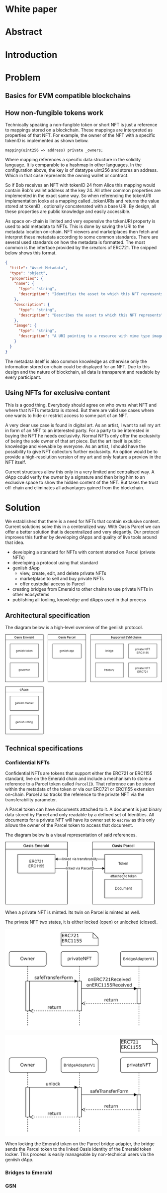 # White paper

# Abstract

# Introduction

# Problem

## Basics for EVM compatible blockchains

## How non-fungible tokens work

Technically speaking a non-fungible token or short NFT is just a reference to mappings stored on a blockchain. These mappings are interpreted as properties of that NFT. For example, the owner of the NFT with a specific tokenID is implemented as shown below.

```
mapping(uint256 => address) private _owners;
```

Where mapping references a specific data structure in the solidity language. It is comparable to a hashmap in other languages. In the configuration above, the key is of datatype uint256 and stores an address. Which in that case represents the owning wallet or contract.

So if Bob receives an NFT with tokenID 24 from Alice this mapping would contain Bob's wallet address at the key 24. All other common properties are implemented in the exact same way. So when referencing the tokenURI implementation looks at a mapping called \_tokenURIs and returns the value stored at tokenID , optionally concatenated with a base URI. By design, all these properties are public knowledge and easily accessible.

As space on-chain is limited and very expensive the tokenURI property is used to add metadata to NFTs. This is done by saving the URI to the metadata location on-chain. NFT viewers and marketplaces then fetch and interpret these metadata according to some common standards.
There are several used standards on how the metadata is formatted. The most common is the interface provided by the creators of ERC721. The snipped below shows this format.

```json
{
  "title": "Asset Metadata",
  "type": "object",
  "properties": {
    "name": {
      "type": "string",
      "description": "Identifies the asset to which this NFT represents"
    },
    "description": {
      "type": "string",
      "description": "Describes the asset to which this NFT represents"
    },
    "image": {
      "type": "string",
      "description": "A URI pointing to a resource with mime type image/* representing the asset to which this NFT represents. Consider making any images at a width between 320 and 1080 pixels and aspect ratio between 1.91:1 and 4:5 inclusive."
    }
  }
}
```

The metadata itself is also common knowledge as otherwise only the information stored on-chain could be displayed for an NFT. Due to this design and the nature of blockchain, all data is transparent and readable by every participant.

## Using NFTs for exclusive content

This is a good thing. Everybody should agree on who owns what NFT and where that NFTs metadata is stored. But there are valid use cases where one wants to hide or restrict access to some part of an NFT.

A very clear use case is found in digital art. As an artist, I want to sell my art in form of an NFT to an interested party. For a party to be interested in buying the NFT he needs exclusivity. Normal NFTs only offer the exclusivity of being the sole owner of that art piece. But the art itself is public knowledge and viewable by everyone. As an artist, I should have the possibility to give NFT collectors further exclusivity. An option would be to provide a high-resolution version of my art and only feature a preview in the NFT itself.

Current structures allow this only in a very limited and centralised way. A dApp could verify the owner by a signature and then bring him to an exclusive space to show the hidden content of the NFT. But takes the trust off-chain and eliminates all advantages gained from the blockchain.

# Solution

We established that there is a need for NFTs that contain exclusive content. Current solutions solve this in a centeralized way. With Oasis Parcel we can offer a better solution that is decentralized and very elegantly. Our protocol improves this further by developing dApps and quality of live tools around that idea.

- developing a standard for NFTs with content stored on Parcel (private NFTs)
- developing a protocol using that standard
- geniish dApp
  - view, create, edit, and delete private NFTs
  - marketplace to sell and buy private NFTs
  - offer custodial access to Parcel
- creating bridges from Emerald to other chains to use private NFTs in other ecosystems
- publishing all tooling, knowledge and dApps used in that process

## Architectural specification

The diagram below is a high-level overview of the geniish protocol.

![](/assets/images/geniish_protocol.drawio.png)

## Technical specifications

### Confidential NFTs

Confidential NFTs are tokens that support either the ERC721 or ERC1155 standard, live on the Emerald chain and include a mechanism to store a reference to a Parcel token called `ParcelID`. That reference can be stored within the metadata of the token or via our ERC721 or ERC1155 extension on-chain. Parcel also tracks the reference to the private NFT via the transferability parameter.

A Parcel token can have documents attached to it. A document is just binary data stored by Parcel and only readable by a defined set of Identities. All documents for a private NFT will have its owner set to `escrow` as this only allows the owner of the Parcel token to access that document.

The diagram below is a visual representation of said references.

![](/assets/images/geniish_private_nft.drawio.png)

When a private NFT is minted. Its twin on Parcel is minted as well.

The private NFT two states, it is either locked (open) or unlocked (closed).

![Opening a private NFT to access its content](/assets/images/geniish_locking.png)

![Opening a private NFT to access its content](/assets/images/geniish_opening.png)

When locking the Emerald token on the Parcel bridge adapter, the bridge sends the Parcel token to the linked Oasis identity of the Emerald token locker. This process is easily manageable by non-technical users via the geniish dApp.

### Bridges to Emerald

### GSN
